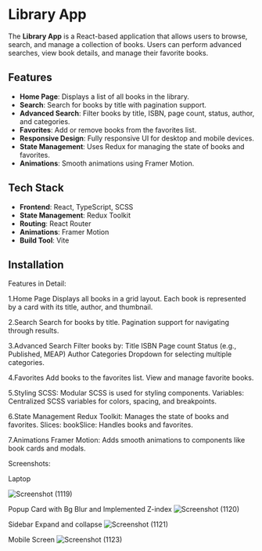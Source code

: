 # Library App

The **Library App** is a React-based application that allows users to browse, search, and manage a collection of books. Users can perform advanced searches, view book details, and manage their favorite books.

## Features

- **Home Page**: Displays a list of all books in the library.
- **Search**: Search for books by title with pagination support.
- **Advanced Search**: Filter books by title, ISBN, page count, status, author, and categories.
- **Favorites**: Add or remove books from the favorites list.
- **Responsive Design**: Fully responsive UI for desktop and mobile devices.
- **State Management**: Uses Redux for managing the state of books and favorites.
- **Animations**: Smooth animations using Framer Motion.

## Tech Stack

- **Frontend**: React, TypeScript, SCSS
- **State Management**: Redux Toolkit
- **Routing**: React Router
- **Animations**: Framer Motion
- **Build Tool**: Vite

## Installation



Features in Detail:

1.Home Page
Displays all books in a grid layout.
Each book is represented by a card with its title, author, and thumbnail.

2.Search
Search for books by title.
Pagination support for navigating through results.


3.Advanced Search
Filter books by:
Title
ISBN
Page count
Status (e.g., Published, MEAP)
Author
Categories
Dropdown for selecting multiple categories.



4.Favorites
Add books to the favorites list.
View and manage favorite books.

5.Styling
SCSS: Modular SCSS is used for styling components.
Variables: Centralized SCSS variables for colors, spacing, and breakpoints.


6.State Management
Redux Toolkit: Manages the state of books and favorites.
Slices:
bookSlice: Handles books and favorites.


7.Animations
Framer Motion: Adds smooth animations to components like book cards and modals.



Screenshots:

Laptop

![Screenshot (1119)](https://github.com/user-attachments/assets/a37048b4-645e-4f63-8225-1c5067be9c3a)


Popup Card with Bg Blur and Implemented Z-index
![Screenshot (1120)](https://github.com/user-attachments/assets/7d40f860-d61a-484f-837e-f43bb7fa3517)



Sidebar Expand and collapse
![Screenshot (1121)](https://github.com/user-attachments/assets/eac04d10-d298-45fe-98e6-89f3668bc19c)


Mobile Screen
![Screenshot (1123)](https://github.com/user-attachments/assets/953a2f35-50ce-434f-999f-4b11b419da38)








